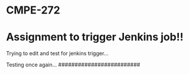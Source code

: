 # CMPE-272

# Assignment to trigger Jenkins job!!

Trying to edit and test for jenkins trigger...

Testing once again...
#########################


